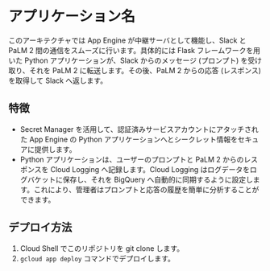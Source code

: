 # アプリケーション名

このアーキテクチャでは App Engine が中継サーバとして機能し、Slack と PaLM 2 間の通信をスムーズに行います。具体的には Flask フレームワークを用いた Python アプリケーションが、Slack からのメッセージ (プロンプト) を受け取り、それを PaLM 2 に転送します。その後、PaLM 2 からの応答 (レスポンス) を取得して Slack へ返します。

## 特徴

- Secret Manager を活用して、認証済みサービスアカウントにアタッチされた App Engine の Python アプリケーションへとシークレット情報をセキュアに提供します。
- Python アプリケーションは、ユーザーのプロンプトと PaLM 2 からのレスポンスを Cloud Logging へ記録します。Cloud Logging はログデータをログバケットに保存し、それを BigQuery へ自動的に同期するように設定します。これにより、管理者はプロンプトと応答の履歴を簡単に分析することができます。

## デプロイ方法

1. Cloud Shell でこのリポジトリを git clone します。
2. `gcloud app deploy` コマンドでデプロイします。
